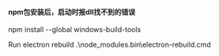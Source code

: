 #### npm包安装后，启动时报dll找不到的错误

npm install --global windows-build-tools

Run electron rebuild .\node_modules\.bin\electron-rebuild.cmd
